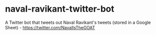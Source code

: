 # naval-ravikant-twitter-bot
A Twitter bot that tweets out Naval Ravikant's tweets (stored in a Google Sheet) - https://twitter.com/NavalIsTheGOAT
